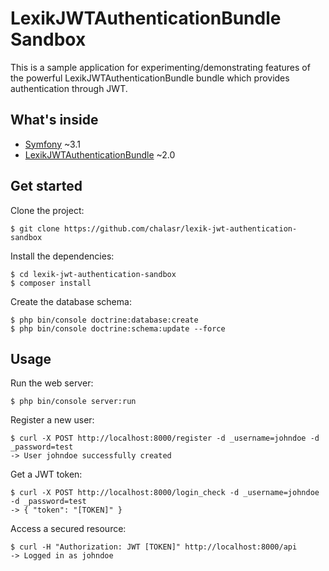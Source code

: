 LexikJWTAuthenticationBundle Sandbox
=====================================

This is a sample application for experimenting/demonstrating features of the powerful LexikJWTAuthenticationBundle bundle which provides authentication through JWT.

What's inside
--------------

- [Symfony](https://github.com/symfony/symfony) ~3.1
- [LexikJWTAuthenticationBundle](https://github.com/lexik/LexikJWTAuthenticationBundle) ~2.0

Get started
------------

Clone the project:
```
$ git clone https://github.com/chalasr/lexik-jwt-authentication-sandbox
```

Install the dependencies:
```
$ cd lexik-jwt-authentication-sandbox
$ composer install
```

Create the database schema:
```
$ php bin/console doctrine:database:create
$ php bin/console doctrine:schema:update --force
```

Usage
------

Run the web server:
```
$ php bin/console server:run
```

Register a new user:
```
$ curl -X POST http://localhost:8000/register -d _username=johndoe -d _password=test
-> User johndoe successfully created
```

Get a JWT token:
```
$ curl -X POST http://localhost:8000/login_check -d _username=johndoe -d _password=test
-> { "token": "[TOKEN]" }  
```

Access a secured resource:
```
$ curl -H "Authorization: JWT [TOKEN]" http://localhost:8000/api
-> Logged in as johndoe
```
